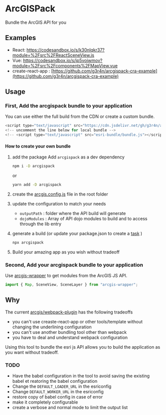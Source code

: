 # ArcGISPack

Bundle the ArcGIS API for you

## Examples

- React: https://codesandbox.io/s/k30nlqkr37?module=%2Fsrc%2FReactSceneView.js
- Vue: https://codesandbox.io/s/jp5vojwmov?module=%2Fsrc%2Fcomponents%2FMapView.vue
- create-react-app : [https://github.com/g3r4n/arcgispack-cra-example](https://github.com/g3r4n/arcgispack-cra-example)

## Usage

### First, Add the arcgispack bundle to your application

You can use either the full build from the CDN or create a custom bundle.

```js
<script type="text/javascript" src="https://cdn.jsdelivr.net/gh/g3r4n/arcgispack@0.0.25/esri-bundle/bundle.js"></script>
<!-- uncomment the line below for local bundle -->
<!-- <script type="text/javascript" src="esri-bundle/bundle.js"></script> -->
```

#### How to create your own bundle

1. add the package
    Add `arcgispack` as a dev dependency

    ```bash
    npm i -D arcgispack
    ```

    or

    ```bash
    yarn add -D arcgispack
    ```

1. create the [arcgis.config.js](https://github.com/g3r4n/arcgispack-cra-example/blob/master/arcgis.config.js) file in the root folder
1. update the configuration to match your needs

    - `outputPath` : folder where the API build will generate
    - `dojoModules` : Array of API dojo modules to build and to access through the lib entry

1. generate a build (or update your package.json to create a [task](https://github.com/g3r4n/arcgispack-cra-example/blob/master/package.json#L14) )

    ```bash
    npx arcgispack
    ```

1. Build your amazing app as you wish without tradeoff

### Second, Add your arcgispack bundle to your application

Use [arcgis-wrapper](https://www.npmjs.com/package/arcgis-wrapper) to get modules from the ArcGIS JS API.

```js
import { Map, SceneView, SceneLayer } from "arcgis-wrapper";
```

## Why

The current [arcgis/webpack-plugin](https://github.com/Esri/arcgis-webpack-plugin) has the following tradeoffs

- you can't use creaste-react-app or other tools/template without changing the underlining configuration
- you can't use another bundling tool other than webpack
- you have to deal and understand webpack configuration

Using this tool to bundle the esri js API allows you to build the application as you want without tradeoff.

### TODO

- Have the babel configuration in the tool to avoid saving the existing babel et reatoring the babel configuration
- Change the `DEFAULT_LOADER_URL` in the esriconfig
- Change `DEFAULT_WORKER_URL` in the esriconfig
- restore copy of babel config in case of error
- make it completely configurable
- create a verbose and normal mode to limit the output list
